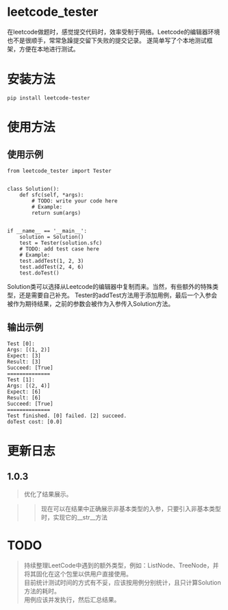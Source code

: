 # leetcode_tester
在leetcode做题时，感觉提交代码时，效率受制于网络。Leetcode的编辑器环境也不是很顺手，常常急躁提交留下失败的提交记录。
遂简单写了个本地测试框架，方便在本地进行测试。

# 安装方法
```
pip install leetcode-tester
```

# 使用方法

## 使用示例

```
from leetcode_tester import Tester


class Solution():
    def sfc(self, *args):
        # TODO: write your code here
        # Example:
        return sum(args)


if __name__ == '__main__':
    solution = Solution()
    test = Tester(solution.sfc)
    # TODO: add test case here
    # Example:
    test.addTest(1, 2, 3)
    test.addTest(2, 4, 6)
    test.doTest()

```

Solution类可以选择从Leetcode的编辑器中复制而来。当然，有些额外的特殊类型，还是需要自己补充。
Tester的addTest方法用于添加用例，最后一个入参会被作为期待结果，之前的参数会被作为入参传入Solution方法。

## 输出示例

```
Test [0]: 
Args: [(1, 2)] 
Expect: [3] 
Result: [3] 
Succeed: [True] 
==============
Test [1]: 
Args: [(2, 4)] 
Expect: [6] 
Result: [6] 
Succeed: [True] 
==============
Test finished. [0] failed. [2] succeed.
doTest cost: [0.0]

```

# 更新日志

## 1.0.3

> 优化了结果展示。

>> 现在可以在结果中正确展示非基本类型的入参，只要引入非基本类型时，实现它的__str__方法

# TODO

> 持续整理LeetCode中遇到的额外类型，例如：ListNode、TreeNode，并将其固化在这个包里以供用户直接使用。  
> 目前统计测试时间的方式有不妥，应该按用例分别统计，且只计算Solution方法的耗时。  
> 用例应该并发执行，然后汇总结果。  

